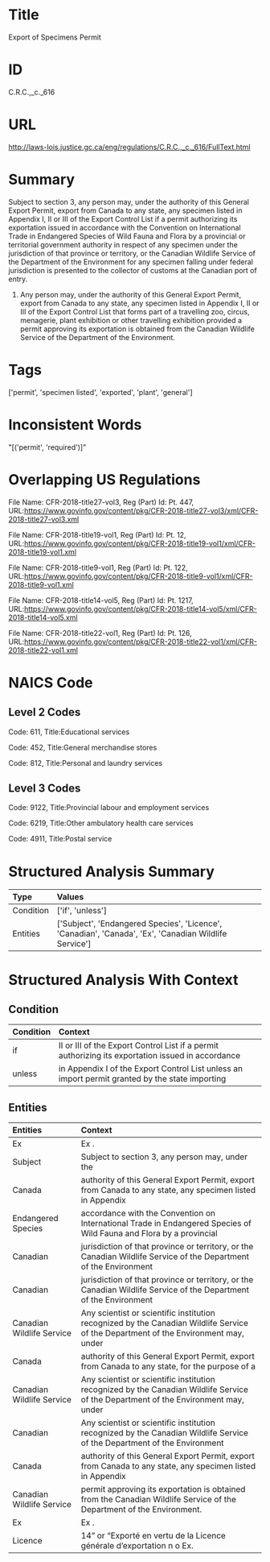 # Title
Export of Specimens Permit


# ID
C.R.C.,_c._616

# URL
http://laws-lois.justice.gc.ca/eng/regulations/C.R.C.,_c._616/FullText.html


# Summary
Subject to section 3, any person may, under the authority of this General Export Permit, export from Canada to any state, any specimen listed in Appendix I, II or III of the  Export Control List  if a permit authorizing its exportation issued in accordance with the Convention on International Trade in Endangered Species of Wild Fauna and Flora by a provincial or territorial government authority in respect of any specimen under the jurisdiction of that province or territory, or the Canadian Wildlife Service of the Department of the Environment for any specimen falling under federal jurisdiction is presented to the collector of customs at the Canadian port of entry.
1. Any person may, under the authority of this General Export Permit, export from Canada to any state, any specimen listed in Appendix I, II or III of the  Export Control List  that forms part of a travelling zoo, circus, menagerie, plant exhibition or other travelling exhibition provided a permit approving its exportation is obtained from the Canadian Wildlife Service of the Department of the Environment.


# Tags
['permit', 'specimen listed', 'exported', 'plant', 'general']


# Inconsistent Words
"[('permit', 'required')]"


# Overlapping US Regulations
File Name: CFR-2018-title27-vol3, Reg (Part) Id: Pt. 447, URL:https://www.govinfo.gov/content/pkg/CFR-2018-title27-vol3/xml/CFR-2018-title27-vol3.xml

File Name: CFR-2018-title19-vol1, Reg (Part) Id: Pt. 12, URL:https://www.govinfo.gov/content/pkg/CFR-2018-title19-vol1/xml/CFR-2018-title19-vol1.xml

File Name: CFR-2018-title9-vol1, Reg (Part) Id: Pt. 122, URL:https://www.govinfo.gov/content/pkg/CFR-2018-title9-vol1/xml/CFR-2018-title9-vol1.xml

File Name: CFR-2018-title14-vol5, Reg (Part) Id: Pt. 1217, URL:https://www.govinfo.gov/content/pkg/CFR-2018-title14-vol5/xml/CFR-2018-title14-vol5.xml

File Name: CFR-2018-title22-vol1, Reg (Part) Id: Pt. 126, URL:https://www.govinfo.gov/content/pkg/CFR-2018-title22-vol1/xml/CFR-2018-title22-vol1.xml




# NAICS Code
## Level 2 Codes
Code: 611, Title:Educational services

Code: 452, Title:General merchandise stores

Code: 812, Title:Personal and laundry services




## Level 3 Codes
Code: 9122, Title:Provincial labour and employment services

Code: 6219, Title:Other ambulatory health care services

Code: 4911, Title:Postal service







# Structured Analysis Summary
| Type      | Values                                                                                                |
|:----------|:------------------------------------------------------------------------------------------------------|
| Condition | ['if', 'unless']                                                                                      |
| Entities  | ['Subject', 'Endangered Species', 'Licence', 'Canadian', 'Canada', 'Ex', 'Canadian Wildlife Service'] |


# Structured Analysis With Context
 


## Condition
| Condition   | Context                                                                                           |
|:------------|:--------------------------------------------------------------------------------------------------|
| if          | II or III of the Export Control List if a permit authorizing its exportation issued in accordance |
| unless      | in Appendix I of the Export Control List unless an import permit granted by the state importing   |


## Entities
| Entities                  | Context                                                                                                                              |
|:--------------------------|:-------------------------------------------------------------------------------------------------------------------------------------|
| Ex                        | Ex .                                                                                                                                 |
| Subject                   | Subject to section 3, any person may, under the                                                                                      |
| Canada                    | authority of this General Export Permit, export from Canada to any state, any specimen listed in Appendix                            |
| Endangered Species        | accordance with the Convention on International Trade in Endangered Species of Wild Fauna and Flora by a provincial                  |
| Canadian                  | jurisdiction of that province or territory, or the Canadian Wildlife Service of the Department of the Environment                    |
| Canadian                  | jurisdiction of that province or territory, or the Canadian Wildlife Service of the Department of the Environment                    |
| Canadian Wildlife Service | Any scientist or scientific institution recognized by the  Canadian Wildlife Service of the Department of the Environment may, under |
| Canada                    | authority of this General Export Permit, export from Canada to any state, for the purpose of a                                       |
| Canadian Wildlife Service | Any scientist or scientific institution recognized by the  Canadian Wildlife Service of the Department of the Environment may, under |
| Canadian                  | Any scientist or scientific institution recognized by the  Canadian Wildlife Service of the Department of the Environment            |
| Canada                    | authority of this General Export Permit, export from Canada to any state, any specimen listed in Appendix                            |
| Canadian Wildlife Service | permit approving its exportation is obtained from the Canadian Wildlife Service  of the Department of the Environment.               |
| Ex                        | Ex .                                                                                                                                 |
| Licence                   | 14” or “Exporté en vertu de la  Licence  générale d’exportation n o  Ex.                                                             |


